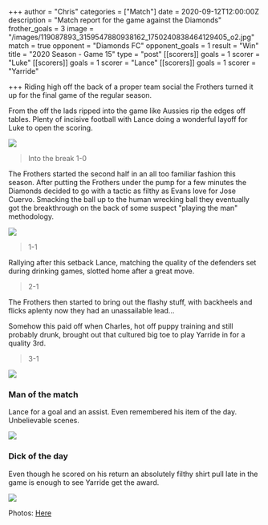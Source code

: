 +++
author = "Chris"
categories = ["Match"]
date = 2020-09-12T12:00:00Z
description = "Match report for the game against the Diamonds"
frother_goals = 3
image = "/images/119087893_3159547880938162_1750240838464129405_o2.jpg"
match = true
opponent = "Diamonds FC"
opponent_goals = 1
result = "Win"
title = "2020 Season - Game 15"
type = "post"
[[scorers]]
goals = 1
scorer = "Luke"
[[scorers]]
goals = 1
scorer = "Lance"
[[scorers]]
goals = 1
scorer = "Yarride"

+++
Riding high off the back of a proper team social the Frothers turned it up for the final game of the regular season.

From the off the lads ripped into the game like Aussies rip the edges off tables. Plenty of incisive football with Lance doing a wonderful layoff for Luke to open the scoring.

![](/images/119459922_3159548567604760_7055741770676161657_o.jpg)

> Into the break 1-0

The Frothers started the second half in an all too familiar fashion this season. After putting the Frothers under the pump for a few minutes the Diamonds decided to go with a tactic as filthy as Evans love for Jose Cuervo. Smacking the ball up to the human wrecking ball they eventually got the breakthrough on the back of some suspect "playing the man" methodology.

![](/images/119157436_3159548190938131_1414675777677273835_o.jpg)

> 1-1

Rallying after this setback Lance, matching the quality of the defenders set during drinking games, slotted home after a great move.

> 2-1

The Frothers then started to bring out the flashy stuff, with backheels and flicks aplenty now they had an unassailable lead...

Somehow this paid off when Charles, hot off puppy training and still probably drunk, brought out that cultured big toe to play Yarride in for a quality 3rd.

> 3-1

![](/images/119219962_3159548370938113_8470302540181299960_o.jpg)

### **Man of the match**

Lance for a goal and an assist. Even remembered his item of the day. Unbelievable scenes.

![](/images/119198746_660341051549937_1003772947572567267_n.jpg)

### **Dick of the day**

Even though he scored on his return an absolutely filthy shirt pull late in the game is enough to see Yarride get the award.

![](/images/119087893_3159547880938162_1750240838464129405_o3-1.jpg)

Photos: [Here](https://www.facebook.com/1536006009959032/posts/3159548797604737/)